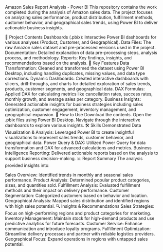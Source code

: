 Amazon Sales Report Analysis - Power BI
This repository contains the work completed during the analysis of Amazon sales data. The project focuses on analyzing sales performance, product distribution, fulfillment methods, customer behavior, and geographical sales trends, using Power BI to deliver actionable business insights.

📁 Project Contents
Dashboards (.pbix): Interactive Power BI dashboards for various analyses (Product, Customer, and Geographical).
Data Files: The raw Amazon sales dataset and pre-processed versions used in the project.
Documentation: Detailed explanation of data pre-processing steps, analysis process, and methodology.
Reports: Key findings, insights, and recommendations based on the analysis.
🔑 Key Features
Data Transformation: Cleaned and transformed the dataset using Power BI Desktop, including handling duplicates, missing values, and data type corrections.
Dynamic Dashboards: Created interactive dashboards with slicers, drill-throughs, and charts for detailed exploration of sales trends, products, customer segments, and geographical data.
DAX Formulas: Applied DAX for calculating metrics like cancellation rates, success rates, monthly growth, and average sales per category.
Business Insights: Generated actionable insights for business strategies including sales optimization, customer engagement, inventory management, and geographical expansion.
🚀 How to Use
Download the contents.
Open the .pbix files using Power BI Desktop.
Navigate through the interactive dashboards to explore various insights.
🛠 Skills Demonstrated
Data Visualization & Analysis: Leveraged Power BI to create insightful visualizations to represent sales trends, customer behavior, and geographical data.
Power Query & DAX: Utilized Power Query for data transformation and DAX for advanced calculations and metrics.
Business Intelligence Reporting: Delivered actionable reports based on the analysis to support business decision-making.
📊 Report Summary
The analysis provided insights into:

Sales Overview: Identified trends in monthly and seasonal sales performance.
Product Analysis: Determined popular product categories, sizes, and quantities sold.
Fulfillment Analysis: Evaluated fulfillment methods and their impact on delivery performance.
Customer Segmentation: Categorized customers based on behavior and location.
Geographical Analysis: Mapped sales distribution and identified regions with high sales potential.
🔍 Insights & Recommendations
Sales Strategies: Focus on high-performing regions and product categories for marketing.
Inventory Management: Maintain stock for high-demand products and use predictive analytics for future forecasts.
Customer Service: Enhance communication and introduce loyalty programs.
Fulfillment Optimization: Streamline delivery processes and partner with reliable logistics providers.
Geographical Focus: Expand operations in regions with untapped sales potential.

